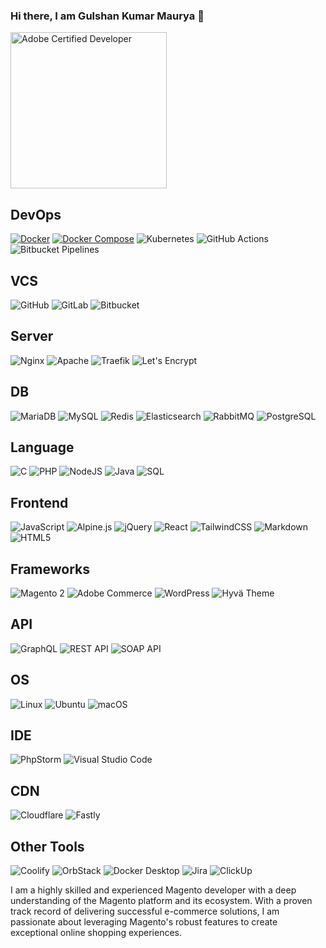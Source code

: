 ### Hi there, I am Gulshan Kumar Maurya 👋

<!--
**gulshankumar/gulshankumar** is a ✨ _special_ ✨ repository because its `README.md` (this file) appears on your GitHub profile.

Here are some ideas to get you started:

- 🔭 I’m currently working on Magento Commerce Projects
- 🌱 I’m currently learning Everything 
- 💬 Ask me anything about Ecommerce Solutions, Magento Solutions.
-->


<a href="#" ><img src="https://www.sprinix.com/media/adobe-certified-badge.png" alt="Adobe Certified Developer" style="height: 250px !important;" /></a>

## DevOps
[![Docker](https://img.shields.io/badge/Docker-2496ED?logo=docker&logoColor=white&style=for-the-badge)](https://www.docker.com/)
[![Docker Compose](https://img.shields.io/badge/Docker--Compose-003f8a?logo=docker&logoColor=white&style=for-the-badge)](https://docs.docker.com/compose/)
![Kubernetes](https://img.shields.io/badge/Kubernetes-326CE5?style=for-the-badge&logo=kubernetes&logoColor=white)
![GitHub Actions](https://img.shields.io/badge/github%20actions-%232671E5.svg?style=for-the-badge&logo=githubactions&logoColor=white)
![Bitbucket Pipelines](https://img.shields.io/badge/Bitbucket%20Pipelines-0052CC?style=for-the-badge&logo=bitbucket&logoColor=white)

## VCS
![GitHub](https://img.shields.io/badge/github-%23121011.svg?style=for-the-badge&logo=github&logoColor=white)
![GitLab](https://img.shields.io/badge/GitLab-FC6D26?style=for-the-badge&logo=gitlab&logoColor=white)
![Bitbucket](https://img.shields.io/badge/bitbucket-%230047B3.svg?style=for-the-badge&logo=bitbucket&logoColor=white)

## Server
![Nginx](https://img.shields.io/badge/nginx-%23009639.svg?style=for-the-badge&logo=nginx&logoColor=white)
![Apache](https://img.shields.io/badge/apache-%23D42029.svg?style=for-the-badge&logo=apache&logoColor=white)
![Traefik](https://img.shields.io/badge/Traefik-24A1C1?style=for-the-badge&logo=traefikproxy&logoColor=white)
![Let's Encrypt](https://img.shields.io/badge/Let%27s_Encrypt-003A70?style=for-the-badge&logo=letsencrypt&logoColor=white)


## DB
![MariaDB](https://img.shields.io/badge/MariaDB-003545?style=for-the-badge&logo=mariadb&logoColor=white)
![MySQL](https://img.shields.io/badge/mysql-4479A1.svg?style=for-the-badge&logo=mysql&logoColor=white)
![Redis](https://img.shields.io/badge/redis-%23DD0031.svg?style=for-the-badge&logo=redis&logoColor=white)
![Elasticsearch](https://img.shields.io/badge/elasticsearch-%230377CC.svg?style=for-the-badge&logo=elasticsearch&logoColor=white)
![RabbitMQ](https://img.shields.io/badge/Rabbitmq-FF6600?style=for-the-badge&logo=rabbitmq&logoColor=white)
![PostgreSQL](https://img.shields.io/badge/PostgreSQL-336791?style=for-the-badge&logo=postgresql&logoColor=white)


## Language
![C](https://img.shields.io/badge/c-%2300599C.svg?style=for-the-badge&logo=c&logoColor=white)
![PHP](https://img.shields.io/badge/php-%23777BB4.svg?style=for-the-badge&logo=php&logoColor=white)
![NodeJS](https://img.shields.io/badge/node.js-6DA55F?style=for-the-badge&logo=node.js&logoColor=white)
![Java](https://img.shields.io/badge/java-%23ED8B00.svg?style=for-the-badge&logo=openjdk&logoColor=white)
![SQL](https://img.shields.io/badge/SQL-336791?style=for-the-badge&logo=postgresql&logoColor=white)

## Frontend
![JavaScript](https://img.shields.io/badge/javascript-%23323330.svg?style=for-the-badge&logo=javascript&logoColor=%23F7DF1E)
![Alpine.js](https://img.shields.io/badge/alpinejs-white.svg?style=for-the-badge&logo=alpinedotjs&logoColor=%238BC0D0)
![jQuery](https://img.shields.io/badge/jquery-%230769AD.svg?style=for-the-badge&logo=jquery&logoColor=white)
![React](https://img.shields.io/badge/react-%2320232a.svg?style=for-the-badge&logo=react&logoColor=%2361DAFB)
![TailwindCSS](https://img.shields.io/badge/tailwindcss-%2338B2AC.svg?style=for-the-badge&logo=tailwind-css&logoColor=white)
![Markdown](https://img.shields.io/badge/markdown-%23000000.svg?style=for-the-badge&logo=markdown&logoColor=white)
![HTML5](https://img.shields.io/badge/html5-%23E34F26.svg?style=for-the-badge&logo=html5&logoColor=white)

## Frameworks
![Magento 2](https://img.shields.io/badge/Magento_2-EE672F?style=for-the-badge&logo=magento&logoColor=white)
![Adobe Commerce](https://img.shields.io/badge/Adobe_Commerce-FF0000?style=for-the-badge&logo=adobe&logoColor=white)
![WordPress](https://img.shields.io/badge/WordPress-21759B?style=for-the-badge&logo=wordpress&logoColor=white)
![Hyvä Theme](https://img.shields.io/badge/Hyvä%20Theme-F97316?style=for-the-badge&logo=html5&logoColor=white)


## API
![GraphQL](https://img.shields.io/badge/-GraphQL-E10098?style=for-the-badge&logo=graphql&logoColor=white)
![REST API](https://img.shields.io/badge/REST%20API-005f86?style=for-the-badge&logo=api&logoColor=white)
![SOAP API](https://img.shields.io/badge/SOAP%20API-00417C?style=for-the-badge&logo=w3c&logoColor=white)


## OS
![Linux](https://img.shields.io/badge/Linux-FCC624?style=for-the-badge&logo=linux&logoColor=black)
![Ubuntu](https://img.shields.io/badge/Ubuntu-E95420?style=for-the-badge&logo=ubuntu&logoColor=white)
![macOS](https://img.shields.io/badge/mac%20os-000000?style=for-the-badge&logo=macos&logoColor=F0F0F0)

## IDE
![PhpStorm](https://img.shields.io/badge/phpstorm-143?style=for-the-badge&logo=phpstorm&logoColor=black&color=black&labelColor=darkorchid)
![Visual Studio Code](https://img.shields.io/badge/Visual%20Studio%20Code-0078d7.svg?style=for-the-badge&logo=visual-studio-code&logoColor=white)

## CDN
![Cloudflare](https://img.shields.io/badge/Cloudflare-F38020?style=for-the-badge&logo=cloudflare&logoColor=white)
![Fastly](https://img.shields.io/badge/Fastly-E60000?style=for-the-badge&logo=fastly&logoColor=white)

## Other Tools
![Coolify](https://img.shields.io/badge/Coolify-3B82F6?style=for-the-badge&logo=gear&logoColor=white)
![OrbStack](https://img.shields.io/badge/OrbStack-4F46E5?style=for-the-badge&logo=cube&logoColor=white)
![Docker Desktop](https://img.shields.io/badge/Docker_Desktop-2496ED?style=for-the-badge&logo=docker&logoColor=white)
![Jira](https://img.shields.io/badge/Jira-0052CC?style=for-the-badge&logo=jira&logoColor=white)
![ClickUp](https://img.shields.io/badge/ClickUp-7B68EE?style=for-the-badge&logo=clickup&logoColor=white)




I am a highly skilled and experienced Magento developer with a deep understanding of the Magento platform and its ecosystem. With a proven track record of delivering successful e-commerce solutions, I am passionate about leveraging Magento's robust features to create exceptional online shopping experiences.
